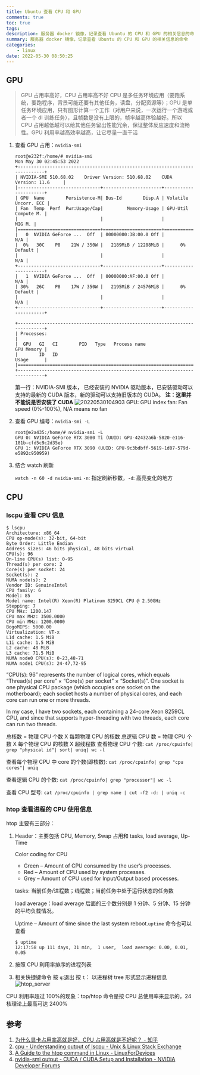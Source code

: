```yaml
---
title: Ubuntu 查看 CPU 和 GPU
comments: true
toc: true
tags:
description: 服务器 docker 镜像，记录查看 Ubuntu 的 CPU 和 GPU 的相关信息的命令
summary: 服务器 docker 镜像，记录查看 Ubuntu 的 CPU 和 GPU 的相关信息的命令
categories:
    - linux
date: 2022-05-30 08:50:25
---
```


## GPU

> GPU 占用率高好，CPU 占用率高不好
> CPU 是多任务环境应用（要跑系统，要跑程序，背景可能还要有其他任务，读盘，分配资源等）；GPU 是单任务环境应用，只有图形计算一个工作（对用户来说，一次运行一个游戏或者一个 dl 训练任务），且帧数是没有上限的，帧率越高体验越好。所以 CPU 占用越低越可以给其他任务留出性能冗余，保证整体反应速度和流畅性。GPU 利用率越高效率越高，让它尽量一直干活

1. 查看 GPU 占用：`nvidia-smi`

    ```shell
    root@e232f:/home/# nvidia-smi
    Mon May 30 02:45:53 2022
    +-----------------------------------------------------------------------------+
    | NVIDIA-SMI 510.68.02    Driver Version: 510.68.02    CUDA Version: 11.6     |
    |-------------------------------+----------------------+----------------------+
    | GPU  Name        Persistence-M| Bus-Id        Disp.A | Volatile Uncorr. ECC |
    | Fan  Temp  Perf  Pwr:Usage/Cap|         Memory-Usage | GPU-Util  Compute M. |
    |                               |                      |               MIG M. |
    |===============================+======================+======================|
    |   0  NVIDIA GeForce ...  Off  | 00000000:3B:00.0 Off |                  N/A |
    |  0%   30C    P8    21W / 350W |   2189MiB / 12288MiB |      0%      Default |
    |                               |                      |                  N/A |
    +-------------------------------+----------------------+----------------------+
    |   1  NVIDIA GeForce ...  Off  | 00000000:AF:00.0 Off |                  N/A |
    | 30%   26C    P8    17W / 350W |   2195MiB / 24576MiB |      0%      Default |
    |                               |                      |                  N/A |
    +-------------------------------+----------------------+----------------------+

    +-----------------------------------------------------------------------------+
    | Processes:                                                                  |
    |  GPU   GI   CI        PID   Type   Process name                  GPU Memory |
    |        ID   ID                                                   Usage      |
    |=============================================================================|
    +-----------------------------------------------------------------------------+
    ```

    第一行：NVIDIA-SMI 版本， 已经安装的 NVIDIA 驱动版本，已安装驱动可以支持的最新的 CUDA 版本，新的驱动可以支持旧版本的 CUDA。
    **注：这里并不能说是否安装了 CUDA**
    ![20220530104903](https://blog-1259556217.cos.ap-chengdu.myqcloud.com/image/20220530104903.png)
    GPU: GPU index
    fan: Fan speed (0%-100%), N/A means no fan

2. 查看 GPU 编号：`nvidia-smi -L`

    ```shell
    root@e2a435:/home/# nvidia-smi -L
    GPU 0: NVIDIA GeForce RTX 3080 Ti (UUID: GPU-42432a6b-5820-e116-181b-cfd5c9c2d35e)
    GPU 1: NVIDIA GeForce RTX 3090 (UUID: GPU-9c3bdbff-5619-1d07-579d-e5892c950959)
    ```

3. 结合 watch 刷新

    `watch -n 60 -d nvidia-smi`
    `-n`: 指定刷新秒数，`-d`: 高亮变化的地方

## CPU

### lscpu 查看 CPU 信息

```shell
$ lscpu
Architecture: x86_64
CPU op-mode(s): 32-bit, 64-bit
Byte Order: Little Endian
Address sizes: 46 bits physical, 48 bits virtual
CPU(s): 96
On-line CPU(s) list: 0-95
Thread(s) per core: 2
Core(s) per socket: 24
Socket(s): 2
NUMA node(s): 2
Vendor ID: GenuineIntel
CPU family: 6
Model: 85
Model name: Intel(R) Xeon(R) Platinum 8259CL CPU @ 2.50GHz
Stepping: 7
CPU MHz: 1200.147
CPU max MHz: 3500.0000
CPU min MHz: 1200.0000
BogoMIPS: 5000.00
Virtualization: VT-x
L1d cache: 1.5 MiB
L1i cache: 1.5 MiB
L2 cache: 48 MiB
L3 cache: 71.5 MiB
NUMA node0 CPU(s): 0-23,48-71
NUMA node1 CPU(s): 24-47,72-95
```

“CPU(s): 96” represents the number of logical cores, which equals “Thread(s) per core” × “Core(s) per socket” × “Socket(s)”.
One socket is one physical CPU package (which occupies one socket on the motherboard); each socket hosts a number of physical cores, and each core can run one or more threads.

In my case, I have two sockets, each containing a 24-core Xeon 8259CL CPU, and since that supports hyper-threading with two threads, each core can run two threads.

总核数 = 物理 CPU 个数 X 每颗物理 CPU 的核数
总逻辑 CPU 数 = 物理 CPU 个数 X 每个物理 CPU 的核数 X 超线程数
查看物理 CPU 个数: `cat /proc/cpuinfo| grep "physical id"| sort| uniq| wc -l`

查看每个物理 CPU 中 core 的个数(即核数): `cat /proc/cpuinfo| grep "cpu cores"| uniq`

查看逻辑 CPU 的个数: `cat /proc/cpuinfo| grep "processor"| wc -l`

查看 CPU 型号: `cat /proc/cpuinfo | grep name | cut -f2 -d: | uniq -c`

### htop 查看进程的 CPU 使用信息

htop 主要有三部分：

1. Header：主要包括 CPU, Memory, Swap 占用和 tasks, load average, Up-Time

    Color coding for CPU

    - Green – Amount of CPU consumed by the user’s processes.
    - Red – Amount of CPU used by system processes.
    - Grey – Amount of CPU used for Input/Output based processes.

    tasks: 当前任务/进程数；线程数；当前任务中处于运行状态的任务数

    load average：load average 后面的三个数分别是 1 分钟、5 分钟、15 分钟的平均负载情况。

    Uptime – Amount of time since the last system reboot.`uptime` 命令也可以查看

    ```shell
    $ uptime
    12:17:58 up 111 days, 31 min,  1 user,  load average: 0.00, 0.01, 0.05
    ```

2. 按照 CPU 利用率排序的进程列表
3. 相关快捷键命令
   按 `q`:退出
   按 `t`： 以进程树 tree 形式显示进程信息
   ![htop_server](https://blog-1259556217.cos.ap-chengdu.myqcloud.com/image/20220530085522.png)

CPU 利用率超过 100%的现象：top/htop 命令是按 CPU 总使用率来显示的，24 核理论上最高可达 2400%

## 参考

1. [为什么显卡占用率高就是好，CPU 占用高就是不好呢？ - 知乎](https://www.zhihu.com/question/318781732#:~:text=%E5%90%8C%E7%90%86%EF%BC%8CGPU%E4%BD%BF%E7%94%A8%E7%8E%87,%E5%B0%BD%E5%BF%AB%E7%9A%84%E7%AE%97%E7%82%B9%E4%B8%9C%E8%A5%BF%E2%80%A6%E2%80%A6&text=%E6%98%BE%E5%8D%A1%E7%9B%AE%E5%89%8D%E6%9C%80%E4%B8%BB%E8%A6%81%E7%9A%84,%E9%99%90%E5%88%B6%E6%98%BE%E5%8D%A1%E7%9A%84%E6%80%A7%E8%83%BD%E5%8F%91%E6%8C%A5%E3%80%82)
2. [cpu - Understanding output of lscpu - Unix & Linux Stack Exchange](https://unix.stackexchange.com/questions/468766/understanding-output-of-lscpu)
3. [A Guide to the htop command in Linux - LinuxForDevices](https://www.linuxfordevices.com/tutorials/linux/htop-command-in-linux)
4. [nvidia-smi output - CUDA / CUDA Setup and Installation - NVIDIA Developer Forums](https://forums.developer.nvidia.com/t/nvidia-smi-output/81665)
